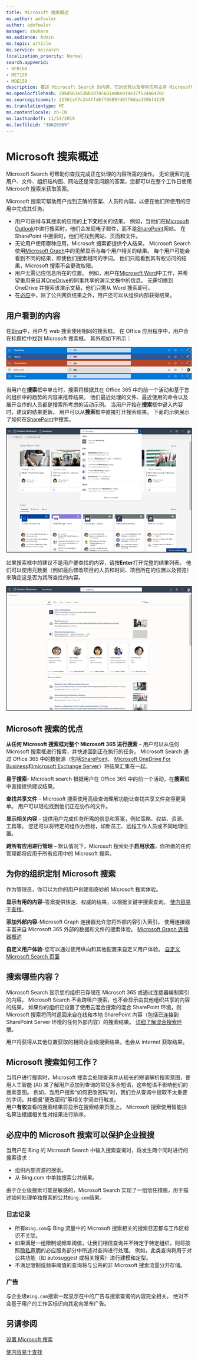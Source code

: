 ```yaml
---
title: Microsoft 搜索概述
ms.author: anfowler
author: adefowler
manager: shohara
ms.audience: Admin
ms.topic: article
ms.service: mssearch
localization_priority: Normal
search.appverid:
- BFB160
- MET150
- MOE150
description: 概述 Microsoft Search 的内容、它的优势以及哪些应用支持 Microsoft 搜索。
ms.openlocfilehash: 28bd561e53bb1878c601a08e919e37f524a6470c
ms.sourcegitcommit: 21361af7c244ffd6ff8689fd0ff0daa359bf4129
ms.translationtype: MT
ms.contentlocale: zh-CN
ms.lasthandoff: 11/14/2019
ms.locfileid: "38626969"
---
```

# <a name="overview-of-microsoft-search"></a>Microsoft 搜索概述

Microsoft Search 可帮助你查找完成正在处理的内容所需的操作。 无论搜索的是用户、文件、组织结构图、网站还是常见问题的答案，您都可以在整个工作日使用 Microsoft 搜索来获取答案。

Microsoft 搜索可帮助用户找到正确的答案、人员和内容，以便在他们所使用的应用中完成其任务。

- 用户可获得与其搜索的应用的**上下文**相关的结果。 例如，当他们在[Microsoft Outlook](https://www.microsoft.com/outlook)中进行搜索时，他们会发现电子邮件，而不是[SharePoint](http://sharepoint.com/)网站。 在 SharePoint 中搜索时，他们可找到网站、页面和文件。
- 无论用户使用哪种应用，Microsoft 搜索都提供**个人**结果。 Microsoft Search 使用[Microsoft Graph](https://developer.microsoft.com/graph/)中的见解显示与每个用户相关的结果。 每个用户可能会看到不同的结果，即使他们搜索相同的字词。 他们只能看到其有权访问的结果，Microsoft 搜索不会更改权限。
- 用户无需记住信息所在的位置。 例如，用户在[Microsoft Word](https://products.office.com/word)中工作，并希望重用来自其[OneDrive](https://onedrive.live.com/about/)的同事共享的演示文稿中的信息。 无需切换到 OneDrive 并搜索该演示文稿，他们只需从 Word 搜索即可。
- 在[必应](https://bing.com)中，除了公共网页结果之外，用户还可以从组织内部获得结果。

## <a name="what-users-see"></a>用户看到的内容

在[Bing](https://bing.com)中，用户与 web 搜索使用相同的搜索框。 在 Office 应用程序中，用户会在标题栏中找到 Microsoft 搜索框。 其外观如下所示：

![标题栏中带有 Microsoft 搜索框的应用窗口的屏幕截图](media/Headings_520.png)

当用户在**搜索**框中单击时，搜索将根据其在 Office 365 中的前一个活动和基于您的组织中的趋势的内容来推荐结果。 他们最近处理的文件、最近使用的命令以及展开合作的人员都是搜索所考虑的活动示例。 当用户开始在**搜索**框中键入内容时，建议的结果更新。 用户可以从**搜索**框中直接打开搜索结果。 下面的示例展示了如何在[SharePoint](http://sharepoint.com/)中搜索。

![包含查询和建议结果的 Microsoft 搜索框的屏幕截图](media/SERP_text_520.png)

如果搜索框中的建议不是用户要查找的内容，请按**Enter**打开完整的结果列表。 他们可以使用元数据（例如最后修改项目的人员和时间、项目所在的位置以及预览）来确定这是否为其所查找的内容。

![Microsoft 搜索结果页面的屏幕截图](media/search_box.png)

## <a name="benefits-of-microsoft-search"></a>Microsoft 搜索的优点

**从任何 Microsoft 搜索框对整个 Microsoft 365 进行搜索** – 用户可以从任何 Microsoft 搜索框进行搜索，并快速回到正在执行的任务。 Microsoft Search 通过 Office 365 中的数据源（包括[SharePoint](http://sharepoint.com/)、 [Microsoft OneDrive For Business](https://onedrive.live.com/about/en-us/business/)和[microsoft Exchange Server](https://products.office.com/en-us/exchange/microsoft-exchange-server)）将结果汇集在一起。

**易于搜索**– Microsoft search 根据用户在 Office 365 中的前一个活动，在**搜索**框中直接提供建议结果。

**查找共享文件** – Microsoft 搜索使用高级查询理解功能让查找共享文件变得更简单。 用户可以轻松找到他们正在协作的文件。

**显示相关内容** – 提供用户完成任务所需的信息和答案，例如策略、权益、资源、工具等。 您还可以将特定的组作为目标，如新员工、远程工作人员或不同地理位置。

**跨所有应用进行管理** – 默认情况下，Microsoft 搜索处于**启用状态**，你所做的任何管理都将应用于所有应用中的 Microsoft 搜索。

## <a name="tailoring-microsoft-search-to-your-organization"></a>为你的组织定制 Microsoft 搜索

作为管理员，你可以为你的用户创建和奇妙的 Microsoft 搜索体验。 

**显示有用的内容**–答案提供快速、权威的结果，以根据关键字搜索查询。 [使内容易于查找](make-content-easy-to-find.md)。

**添加外部内容**-Microsoft Graph 连接器允许您将外部内容引入索引。 使用连接器丰富来自 Microsoft 365 外部的数据和文件的搜索体验。 [Microsoft Graph 连接器概述](connectors-overview.md)

**自定义用户体验**-您可以通过使用纵向和其他配置来自定义用户体验。 [自定义 Microsoft Search 页面](customize-search-page.md)

## <a name="what-content-is-searched"></a>搜索哪些内容？

Microsoft Search 显示您的组织已存储在 Microsoft 365 或通过连接器编制索引的内容。 Microsoft Search 不会跨租户搜索，也不会显示由其他组织共享的内容的结果。 如果你的组织已设置了使用云混合搜索的混合 SharePoint 环境，则 Microsoft 搜索将同时返回来自在线和本地 SharePoint 内容（包括已连接到 SharePoint Server 环境的任何外部内容）的搜索结果。 [详细了解混合搜索环境](https://docs.microsoft.com/sharepoint/hybrid/learn-about-cloud-hybrid-search-for-sharepoint)。

用户将获得从其他位置获取的相同企业级搜索结果，也会从 internet 获取结果。

## <a name="how-does-microsoft-search-work"></a>Microsoft 搜索如何工作？

当用户进行搜索时，Microsoft 搜索会处理查询并从较长的短语解析搜索意图，使用人工智能 (AI) 来了解用户添加到查询的常见多余短语，这些短语不影响他们的搜索意图。 例如，当用户搜索“如何更改密码”时，我们会从查询中提取不太重要的字词，并根据“更改密码”等相关字词进行触发。  
用户**有权**查看的搜索结果将显示在搜索结果页面上。 Microsoft 搜索使用智能排名算法根据相关性对结果进行排序。

## <a name="microsoft-search-in-bing-protects-enterprise-searches"></a>必应中的 Microsoft 搜索可以保护企业搜搜

当用户在 Bing 的 Microsoft Search 中输入搜索查询时，将发生两个同时进行的搜索请求：

- 组织内部资源的搜索。
- 从 Bing.com 中单独搜索公共结果。 

由于企业级搜索可能是敏感的，Microsoft Search 实现了一组信任措施，用于描述如何处理单独搜索的公共`Bing.com`结果。

### <a name="logging"></a>日志记录
 - 所有`Bing.com`与 Bing 流量中的 Microsoft 搜索相关的搜索日志都与工作区标识不关联。
- 如果满足一组限制或频率阈值，让我们相信查询并不特定于特定组织，则将按照[隐私声明](https://privacy.microsoft.com/privacystatement)的必应服务部分中所述对查询进行处理。 例如，此类查询将用于对公共功能（如 autosuggest 或相关搜索）进行建模和定型。
- 不满足限制或频率阈值的查询将与公共的非 Microsoft 搜索流量分开存储。
### <a name="advertising"></a>广告 
与企业级`Bing.com`搜索一起显示在中的广告与搜索查询的内容完全相关。 绝对不会基于用户的工作区标识向其定向发布广告。

## <a name="see-also"></a>另请参阅

[设置 Microsoft 搜索](setup-microsoft-search.md)

[使内容易于查找](make-content-easy-to-find.md)
